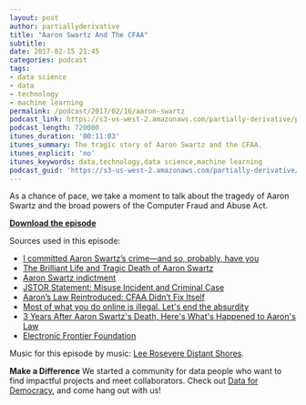 ```yaml
---
layout: post
author: partiallyderivative
title: "Aaron Swartz And The CFAA"
subtitle:
date: 2017-02-15 21:45
categories: podcast
tags:
- data science
- data
- technology
- machine learning
permalink: /podcast/2017/02/16/aaron-swartz
podcast_link: https://s3-us-west-2.amazonaws.com/partially-derivative/partially_derivative_aaron_swartz.mp3
podcast_length: 720000
itunes_duration: '00:11:03'
itunes_summary: The tragic story of Aaron Swartz and the CFAA.
itunes_explicit: 'no'
itunes_keywords: data,technology,data science,machine learning
podcast_guid: 'https://s3-us-west-2.amazonaws.com/partially-derivative/partially_derivative_aaron_swartz.mp3'
---
```


As a chance of pace, we take a moment to talk about the tragedy of Aaron Swartz and the broad powers of the Computer Fraud and Abuse Act.

[**Download the episode**](https://s3-us-west-2.amazonaws.com/partially-derivative/partially_derivative_aaron_swartz.mp3)

Sources used in this episode:

- [I committed Aaron Swartz’s crime—and so, probably, have you](http://www.dailydot.com/via/albon-I-committed-aaron-swartz-crime/)
- [The Brilliant Life and Tragic Death of Aaron Swartz](http://www.rollingstone.com/culture/news/the-brilliant-life-and-tragic-death-of-aaron-swartz-20130215)
- [Aaron Swartz indictment](http://www.documentcloud.org/documents/217115-20110719-schwartz.html#document/p1)
- [JSTOR Statement: Misuse Incident and Criminal Case](http://about.jstor.org/news/jstor-statement-misuse-incident-and-criminal-case)
- [Aaron’s Law Reintroduced: CFAA Didn’t Fix Itself](https://www.eff.org/deeplinks/2015/04/aarons-law-reintroduced-cfaa-didnt-fix-itself)
- [Most of what you do online is illegal. Let's end the absurdity](https://www.theguardian.com/commentisfree/2016/jun/30/cfaa-online-law-illegal-discrimination)
- [3 Years After Aaron Swartz's Death, Here's What's Happened to Aaron's Law](https://mic.com/articles/132299/3-years-after-aaron-swartz-s-death-here-s-what-s-happened-to-aaron-s-law#.skxPoMQ5H)
- [Electronic Frontier Foundation](https://supporters.eff.org/donate)

Music for this episode by music: [Lee Rosevere Distant Shores](http://freemusicarchive.org/music/Lee_Rosevere/Still_Water/Lee_Rosevere_-_Still_Water_-_06_Distant_Shores).

**Make a Difference**
We started a community for data people who want to find impactful projects and meet collaborators. Check out [Data for Democracy](https://medium.com/data-for-democracy), and come hang out with us!
